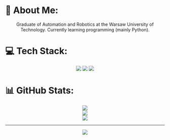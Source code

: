 # 💫 About Me:
<p align="center">Graduate of Automation and Robotics at the Warsaw University of Technology.  Currently learning programming (mainly Python).</p>


# 💻 Tech Stack:
<p align="center"><img src="https://img.shields.io/badge/python-3670A0?style=for-the-badge&logo=python&logoColor=ffdd54">
<img src="https://img.shields.io/badge/Linux-FCC624?style=for-the-badge&logo=linux&logoColor=black">
<img src="https://img.shields.io/badge/-Arduino-00979D?style=for-the-badge&logo=Arduino&logoColor=white">
</p>

# 📊 GitHub Stats:
<p align="center">
  <img src="https://github-readme-stats-sigma-five.vercel.app/api?username=PiotrWeppo&theme=dark&hide_border=false&include_all_commits=true&count_private=false"></br>
  <img src="https://github-readme-streak-stats.herokuapp.com/?user=PiotrWeppo&theme=dark&hide_border=false"></br>
  <img src="https://github-readme-stats-sigma-five.vercel.app/api/top-langs/?username=PiotrWeppo&theme=dark&hide_border=false&include_all_commits=true&count_private=false&layout=compact"></br>
</p>

---
<p align="center">
  <img src="https://visitcount.itsvg.in/api?id=PiotrWeppo&icon=0&color=0">
</p>

<!-- Proudly created with GPRM ( https://gprm.itsvg.in ) -->

